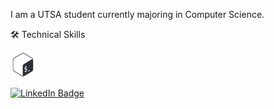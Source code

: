 I am a UTSA student currently majoring in Computer Science.

:hammer_and_wrench: Technical Skills
<div>
  <img src="https://github.com/devicons/devicon/blob/master/icons/bash/bash-plain.svg" title="Bash" alt="bash" width="40" height="40"/>&nbsp;
</div>
<p> </p>
<div id="badges">
  <a href="https://www.linkedin.com/in/christian-crawford1/">
    <img src="https://img.shields.io/badge/LinkedIn-blue?style=for-the-badge&logo=linkedin&logoColor=white" alt="LinkedIn Badge"/>
</div>
